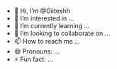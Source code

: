 - 👋 Hi, I’m @Giiteshh
- 👀 I’m interested in ...
- 🌱 I’m currently learning ...
- 💞️ I’m looking to collaborate on ...
- 📫 How to reach me ...
- 😄 Pronouns: ...
- ⚡ Fun fact: ...

<!---
Giiteshh/Giiteshh is a ✨ special ✨ repository because its `README.md` (this file) appears on your GitHub profile.
You can click the Preview ink to take a look at your changes.
--->
